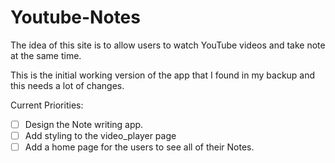 # Youtube-Notes
The idea of this site is to allow users to watch YouTube videos and take note at the same time.

This is the initial working version of the app that I found in my backup and this needs a lot of changes.

Current Priorities:

- [ ] Design the Note writing app.
- [ ] Add styling to the video_player page
- [ ] Add a home page for the users to see all of their Notes.
